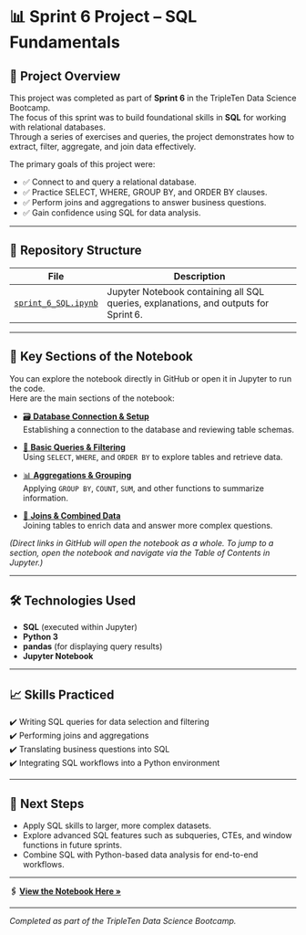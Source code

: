 # 📊 Sprint 6 Project – SQL Fundamentals

## 📌 Project Overview
This project was completed as part of **Sprint 6** in the TripleTen Data Science Bootcamp.  
The focus of this sprint was to build foundational skills in **SQL** for working with relational databases.  
Through a series of exercises and queries, the project demonstrates how to extract, filter, aggregate, and join data effectively.

The primary goals of this project were:
- ✅ Connect to and query a relational database.
- ✅ Practice SELECT, WHERE, GROUP BY, and ORDER BY clauses.
- ✅ Perform joins and aggregations to answer business questions.
- ✅ Gain confidence using SQL for data analysis.

---

## 📂 Repository Structure
| File | Description |
|------|-------------|
| [`sprint_6_SQL.ipynb`](sprint_6_SQL.ipynb) | Jupyter Notebook containing all SQL queries, explanations, and outputs for Sprint 6. |

---

## 🚀 Key Sections of the Notebook
You can explore the notebook directly in GitHub or open it in Jupyter to run the code.  
Here are the main sections of the notebook:

- [🗃️ **Database Connection & Setup**](sprint_6_SQL.ipynb)  
  Establishing a connection to the database and reviewing table schemas.

- [🔎 **Basic Queries & Filtering**](sprint_6_SQL.ipynb)  
  Using `SELECT`, `WHERE`, and `ORDER BY` to explore tables and retrieve data.

- [📊 **Aggregations & Grouping**](sprint_6_SQL.ipynb)  
  Applying `GROUP BY`, `COUNT`, `SUM`, and other functions to summarize information.

- [🔗 **Joins & Combined Data**](sprint_6_SQL.ipynb)  
  Joining tables to enrich data and answer more complex questions.

*(Direct links in GitHub will open the notebook as a whole. To jump to a section, open the notebook and navigate via the Table of Contents in Jupyter.)*

---

## 🛠️ Technologies Used
- **SQL** (executed within Jupyter)
- **Python 3**
- **pandas** (for displaying query results)
- **Jupyter Notebook**

---

## 📈 Skills Practiced
✔️ Writing SQL queries for data selection and filtering  
✔️ Performing joins and aggregations  
✔️ Translating business questions into SQL  
✔️ Integrating SQL workflows into a Python environment

---

## 📌 Next Steps
- Apply SQL skills to larger, more complex datasets.  
- Explore advanced SQL features such as subqueries, CTEs, and window functions in future sprints.  
- Combine SQL with Python-based data analysis for end-to-end workflows.

---

**🖇️ [View the Notebook Here »](sprint_6_SQL.ipynb)**

---
*Completed as part of the TripleTen Data Science Bootcamp.*
